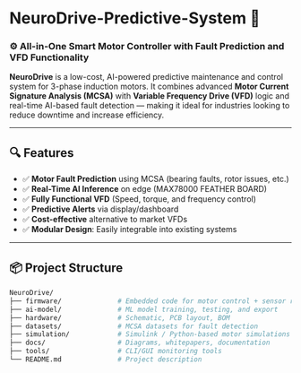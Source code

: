 # NeuroDrive-Predictive-System 🚀

### ⚙️ All-in-One Smart Motor Controller with Fault Prediction and VFD Functionality

**NeuroDrive** is a low-cost, AI-powered predictive maintenance and control system for 3-phase induction motors. It combines advanced **Motor Current Signature Analysis (MCSA)** with **Variable Frequency Drive (VFD)** logic and real-time AI-based fault detection — making it ideal for industries looking to reduce downtime and increase efficiency.

---

## 🔍 Features

- ✅ **Motor Fault Prediction** using MCSA (bearing faults, rotor issues, etc.)
- ✅ **Real-Time AI Inference** on edge (MAX78000 FEATHER BOARD)
- ✅ **Fully Functional VFD** (Speed, torque, and frequency control)
- ✅ **Predictive Alerts** via display/dashboard
- ✅ **Cost-effective** alternative to market VFDs
- ✅ **Modular Design**: Easily integrable into existing systems

---

## 📦 Project Structure

```bash
NeuroDrive/
├── firmware/              # Embedded code for motor control + sensor read
├── ai-model/              # ML model training, testing, and export
├── hardware/              # Schematic, PCB layout, BOM
├── datasets/              # MCSA datasets for fault detection
├── simulation/            # Simulink / Python-based motor simulations
├── docs/                  # Diagrams, whitepapers, documentation
├── tools/                 # CLI/GUI monitoring tools
└── README.md              # Project description
